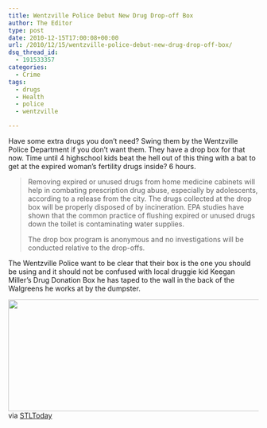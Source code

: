 ```yaml
---
title: Wentzville Police Debut New Drug Drop-off Box
author: The Editor
type: post
date: 2010-12-15T17:00:08+00:00
url: /2010/12/15/wentzville-police-debut-new-drug-drop-off-box/
dsq_thread_id:
  - 191533357
categories:
  - Crime
tags:
  - drugs
  - Health
  - police
  - wentzville

---
```

Have some extra drugs you don&#8217;t need? Swing them by the Wentzville Police Department if you don&#8217;t want them. They have a drop box for that now. Time until 4 highschool kids beat the hell out of this thing with a bat to get at the expired woman&#8217;s fertility drugs inside? 6 hours.

> Removing expired or unused drugs from home medicine cabinets will help in combating prescription drug abuse, especially by adolescents, according to a release from the city. The drugs collected at the drop box will be properly disposed of by incineration. EPA studies have shown that the common practice of flushing expired or unused drugs down the toilet is contaminating water supplies.
> 
> The drop box program is anonymous and no investigations will be conducted relative to the drop-offs.

The Wentzville Police want to be clear that their box is the one you should be using and it should not be confused with local druggie kid Keegan Miller&#8217;s Drug Donation Box he has taped to the wall in the back of the Walgreens he works at by the dumpster.

[<img class="aligncenter size-full wp-image-8222" title="drug_donation_box_fb" src="http://media.punchingkitty.com/wordpress/2010/12/drug_donation_box_fb.png" alt="" width="507" height="225" />][1]via <a href="http://www.stltoday.com/suburban-journals/stcharles/news/article_c4117bd6-ffb9-5a85-9647-5f60db05a1f2.html" target="_blank">STLToday</a>

 [1]: http://media.punchingkitty.com/wordpress/2010/12/drug_donation_box_fb.png